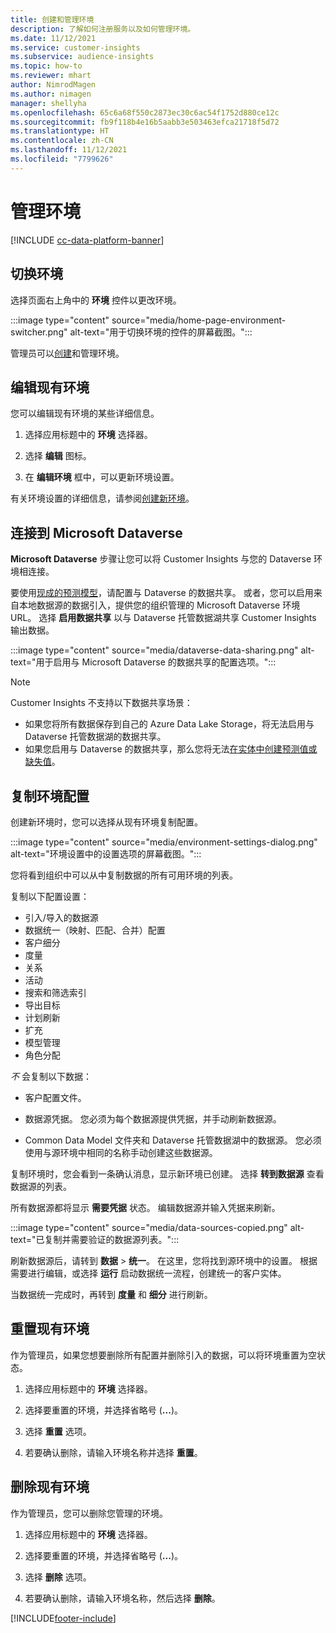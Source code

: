 ```yaml
---
title: 创建和管理环境
description: 了解如何注册服务以及如何管理环境。
ms.date: 11/12/2021
ms.service: customer-insights
ms.subservice: audience-insights
ms.topic: how-to
ms.reviewer: mhart
author: NimrodMagen
ms.author: nimagen
manager: shellyha
ms.openlocfilehash: 65c6a68f550c2873ec30c6ac54f1752d880ce12c
ms.sourcegitcommit: fb9f118b4e16b5aabb3e503463efca21718f5d72
ms.translationtype: HT
ms.contentlocale: zh-CN
ms.lasthandoff: 11/12/2021
ms.locfileid: "7799626"
---
```

# <a name="manage-environments"></a>管理环境

[!INCLUDE [cc-data-platform-banner](../includes/cc-data-platform-banner.md)]

## <a name="switch-environments"></a>切换环境

选择页面右上角中的 **环境** 控件以更改环境。

:::image type="content" source="media/home-page-environment-switcher.png" alt-text="用于切换环境的控件的屏幕截图。":::

管理员可以[创建](create-environment.md)和管理环境。

## <a name="edit-an-existing-environment"></a>编辑现有环境

您可以编辑现有环境的某些详细信息。

1.  选择应用标题中的 **环境** 选择器。

2.  选择 **编辑** 图标。

3. 在 **编辑环境** 框中，可以更新环境设置。

有关环境设置的详细信息，请参阅[创建新环境](create-environment.md)。

## <a name="connect-to-microsoft-dataverse"></a>连接到 Microsoft Dataverse
   
**Microsoft Dataverse** 步骤让您可以将 Customer Insights 与您的 Dataverse 环境相连接。

要使用[现成的预测模型](predictions-overview.md#out-of-box-models)，请配置与 Dataverse 的数据共享。 或者，您可以启用来自本地数据源的数据引入，提供您的组织管理的 Microsoft Dataverse 环境 URL。 选择 **启用数据共享** 以与 Dataverse 托管数据湖共享 Customer Insights 输出数据。

:::image type="content" source="media/dataverse-data-sharing.png" alt-text="用于启用与 Microsoft Dataverse 的数据共享的配置选项。":::

> [!NOTE]
> Customer Insights 不支持以下数据共享场景：
> - 如果您将所有数据保存到自己的 Azure Data Lake Storage，将无法启用与 Dataverse 托管数据湖的数据共享。
> - 如果您启用与 Dataverse 的数据共享，那么您将无法[在实体中创建预测值或缺失值](predictions.md)。

## <a name="copy-the-environment-configuration"></a>复制环境配置

创建新环境时，您可以选择从现有环境复制配置。 

:::image type="content" source="media/environment-settings-dialog.png" alt-text="环境设置中的设置选项的屏幕截图。":::

您将看到组织中可以从中复制数据的所有可用环境的列表。

复制以下配置设置：

- 引入/导入的数据源
- 数据统一（映射、匹配、合并）配置
- 客户细分
- 度量
- 关系
- 活动
- 搜索和筛选索引
- 导出目标
- 计划刷新
- 扩充
- 模型管理
- 角色分配

*不* 会复制以下数据：

- 客户配置文件。
- 数据源凭据。 您必须为每个数据源提供凭据，并手动刷新数据源。

- Common Data Model 文件夹和 Dataverse 托管数据湖中的数据源。 您必须使用与源环境中相同的名称手动创建这些数据源。

复制环境时，您会看到一条确认消息，显示新环境已创建。 选择 **转到数据源** 查看数据源的列表。

所有数据源都将显示 **需要凭据** 状态。 编辑数据源并输入凭据来刷新。

:::image type="content" source="media/data-sources-copied.png" alt-text="已复制并需要验证的数据源列表。":::

刷新数据源后，请转到 **数据** > **统一**。 在这里，您将找到源环境中的设置。 根据需要进行编辑，或选择 **运行** 启动数据统一流程，创建统一的客户实体。

当数据统一完成时，再转到 **度量** 和 **细分** 进行刷新。

## <a name="reset-an-existing-environment"></a>重置现有环境

作为管理员，如果您想要删除所有配置并删除引入的数据，可以将环境重置为空状态。

1.  选择应用标题中的 **环境** 选择器。 

2.  选择要重置的环境，并选择省略号 (**...**)。 

3. 选择 **重置** 选项。 

4.  若要确认删除，请输入环境名称并选择 **重置**。

## <a name="delete-an-existing-environment"></a>删除现有环境

作为管理员，您可以删除您管理的环境。

1.  选择应用标题中的 **环境** 选择器。

2.  选择要重置的环境，并选择省略号 (**...**)。 

3. 选择 **删除** 选项。 

4.  若要确认删除，请输入环境名称，然后选择 **删除**。


[!INCLUDE[footer-include](../includes/footer-banner.md)]
